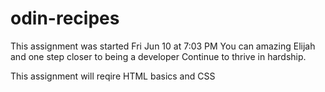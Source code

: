 # odin-recipes

This assignment was started Fri Jun 10 at 7:03 PM
You can amazing Elijah and one step closer to being a developer
Continue to thrive in hardship.

This assignment will reqire HTML basics and CSS
